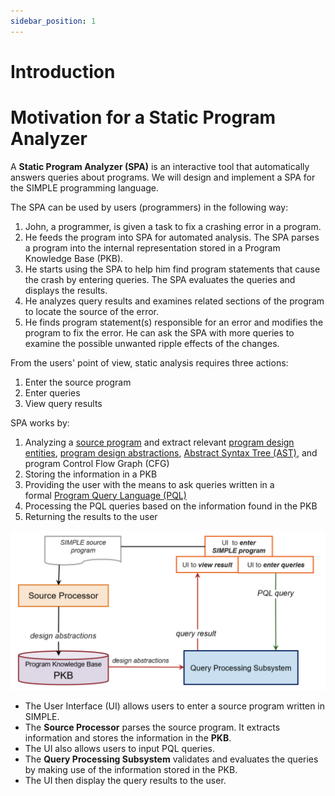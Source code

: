 ```yaml
---
sidebar_position: 1
---
```


# Introduction

# Motivation for a Static Program Analyzer

A **Static Program Analyzer (SPA)** is an interactive tool that automatically answers queries about programs. We will design and implement a SPA for the SIMPLE programming language.

The SPA can be used by users (programmers) in the following way: 
1. John, a programmer, is given a task to fix a crashing error in a program.
2. He feeds the program into SPA for automated analysis. The SPA parses a program into the internal representation stored in a Program Knowledge Base (PKB).
3. He starts using the SPA to help him find program statements that cause the crash by entering queries. The SPA evaluates the queries and displays the results.
4. He analyzes query results and examines related sections of the program to locate the source of the error.
5. He finds program statement(s) responsible for an error and modifies the program to fix the error. He can ask the SPA with more queries to examine the possible unwanted ripple effects of the changes.


From the users' point of view, static analysis requires three actions:
1. Enter the source program
2. Enter queries
3. View query results


SPA works by:

1. Analyzing a [source program](https://nus-cs3203.github.io/course-website/contents/basic-spa-requirements/simple-programming.html) and extract relevant [program design entities](https://nus-cs3203.github.io/course-website/contents/basic-spa-requirements/design-entities.html), [program design abstractions](https://nus-cs3203.github.io/course-website/contents/basic-spa-requirements/design-abstractions.html), [Abstract Syntax Tree (AST)](https://nus-cs3203.github.io/course-website/contents/basic-spa-requirements/abstract-syntax-tree.html), and program Control Flow Graph (CFG)
2. Storing the information in a PKB
3. Providing the user with the means to ask queries written in a formal [Program Query Language (PQL)](https://nus-cs3203.github.io/course-website/contents/basic-spa-requirements/program-query-language%5Cintroduction.html)
4. Processing the PQL queries based on the information found in the PKB
5. Returning the results to the user


![Overall Architecture of SPA](img/m1/spa-arch.png "Overall Architecture of SPA")


- The User Interface (UI) allows users to enter a source program written in SIMPLE.
- The **Source Processor** parses the source program. It extracts information and stores the information in the **PKB**.
- The UI also allows users to input PQL queries.
- The **Query Processing Subsystem** validates and evaluates the queries by making use of the information stored in the PKB.
- The UI then display the query results to the user.

